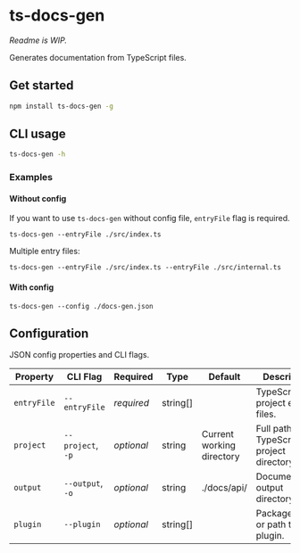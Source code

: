 # ts-docs-gen

_Readme is WIP._

Generates documentation from TypeScript files.

## Get started 
```sh
npm install ts-docs-gen -g
```

## CLI usage
```sh
ts-docs-gen -h
```

### Examples

#### Without config

If you want to use `ts-docs-gen` without config file, `entryFile` flag is required.
```
ts-docs-gen --entryFile ./src/index.ts
```

Multiple entry files:
```
ts-docs-gen --entryFile ./src/index.ts --entryFile ./src/internal.ts
```

#### With config

```
ts-docs-gen --config ./docs-gen.json
```

## Configuration
JSON config properties and CLI flags.

| Property    | CLI Flag          | Required   | Type     | Default                   | Description                                |
|-------------|-------------------|------------|----------|---------------------------|--------------------------------------------|
| `entryFile` | `--entryFile`     | _required_ | string[] |                           | TypeScript project entry files.            |
| `project`   | `--project`, `-p` | _optional_ | string   | Current working directory | Full path to TypeScript project directory. |
| `output`    | `--output`, `-o`  | _optional_ | string   | ./docs/api/               | Documentation output directory.            |
| `plugin`    | `--plugin`        | _optional_ | string[] |                           | Packagename or path to plugin.             |
